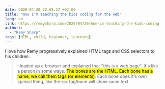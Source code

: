 ```yaml
---
date: 2020-04-20 22:08:17 +02:00
title: "How I'm teaching the kids coding for the web"
lang: en
link: https://remysharp.com/2020/04/20/how-im-teaching-the-kids-coding-for-the-web
authors:
  - "Remy Sharp"
tags: [HTML, child, beginner, learning]
---
```


I love how Remy progressively explained HTML tags and CSS selectors to his children:

> I loaded up a browser and explained that "this is a web page". It's like a person in some ways. <mark>The bones are the HTML. Each bone has a name, we call them tags (or elements)</mark>. Each bone does it's own special thing, like the `<p>` tag/bone will show some text.
